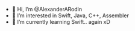 - 👋 Hi, I’m @AlexanderARodin
- 👀 I’m interested in Swift, Java, C++, Assembler
- 🌱 I’m currently learning Swift.. again xD

<!---
- 💞️ I’m looking to collaborate on ...
- 📫 How to reach me ...
--->


<!---
AlexanderARodin/AlexanderARodin is a ✨ special ✨ repository because its `README.md` (this file) appears on your GitHub profile.
You can click the Preview link to take a look at your changes.
--->
